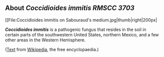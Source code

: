 About *Coccidioides immitis RMSCC 3703* 
---------------------------------------



\[\[File:Coccidioides immitis on Sabouraud\'s
medium.jpg\|thumb\|right\|200px\|

***Coccidioides immitis*** is a pathogenic fungus that resides in the
soil in certain parts of the southwestern United States, northern
Mexico, and a few other areas in the Western Hemisphere.

([Text](http://en.wikipedia.org/wiki/Coccidioides_immitis) from
[Wikipedia](http://en.wikipedia.org/), the free encyclopaedia.)
